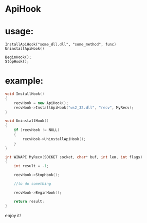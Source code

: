 # ApiHook

# usage:

	InstallApiHook("some_dll.dll", "some_method", func)
	UninstallApiHook()
  	
	BeginHook();
	StopHook();
  
  
# example:

```cpp
void InstallHook()
{
	recvHook = new ApiHook();
	recvHook->InstallApiHook("ws2_32.dll", "recv", MyRecv);
}

void UninstallHook()
{
	if (recvHook != NULL)
	{
		recvHook->UninstallApiHook();
	}
}

int WINAPI MyRecv(SOCKET socket, char* buf, int len, int flags)
{
	int result = -1;

	recvHook->StopHook();

	//to do something

	recvHook->BeginHook();

	return result;
}
```

enjoy it!
